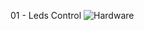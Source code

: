 01 - Leds Control
![Hardware](https://user-images.githubusercontent.com/63813811/102002652-291ae700-3cdd-11eb-8c4b-c85e0db7b028.png)
